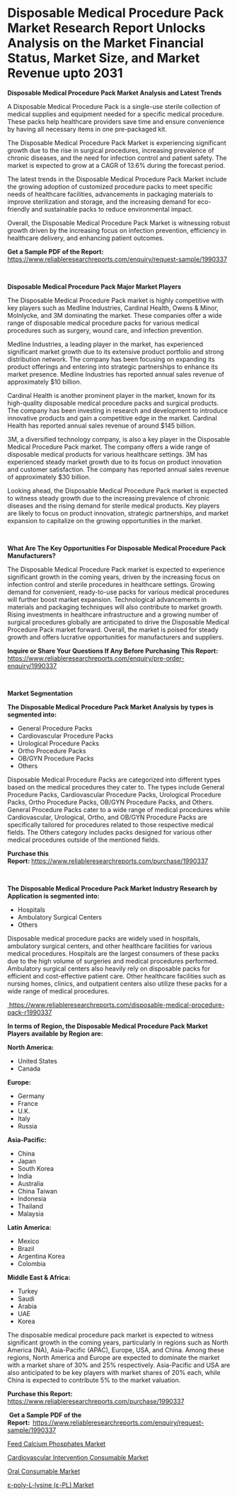 <p><h1>Disposable Medical Procedure Pack Market Research Report Unlocks Analysis on the Market Financial Status, Market Size, and Market Revenue upto 2031</h1></p><p><strong>Disposable Medical Procedure Pack Market Analysis and Latest Trends</strong></p>
<p><p>A Disposable Medical Procedure Pack is a single-use sterile collection of medical supplies and equipment needed for a specific medical procedure. These packs help healthcare providers save time and ensure convenience by having all necessary items in one pre-packaged kit.</p><p>The Disposable Medical Procedure Pack Market is experiencing significant growth due to the rise in surgical procedures, increasing prevalence of chronic diseases, and the need for infection control and patient safety. The market is expected to grow at a CAGR of 13.6% during the forecast period.</p><p>The latest trends in the Disposable Medical Procedure Pack Market include the growing adoption of customized procedure packs to meet specific needs of healthcare facilities, advancements in packaging materials to improve sterilization and storage, and the increasing demand for eco-friendly and sustainable packs to reduce environmental impact.</p><p>Overall, the Disposable Medical Procedure Pack Market is witnessing robust growth driven by the increasing focus on infection prevention, efficiency in healthcare delivery, and enhancing patient outcomes.</p></p>
<p><strong>Get a Sample PDF of the Report:&nbsp;</strong> <a href="https://www.reliableresearchreports.com/enquiry/request-sample/1990337">https://www.reliableresearchreports.com/enquiry/request-sample/1990337</a></p>
<p>&nbsp;</p>
<p><strong>Disposable Medical Procedure Pack Major Market Players</strong></p>
<p><p>The Disposable Medical Procedure Pack market is highly competitive with key players such as Medline Industries, Cardinal Health, Owens & Minor, Molnlycke, and 3M dominating the market. These companies offer a wide range of disposable medical procedure packs for various medical procedures such as surgery, wound care, and infection prevention.</p><p>Medline Industries, a leading player in the market, has experienced significant market growth due to its extensive product portfolio and strong distribution network. The company has been focusing on expanding its product offerings and entering into strategic partnerships to enhance its market presence. Medline Industries has reported annual sales revenue of approximately $10 billion.</p><p>Cardinal Health is another prominent player in the market, known for its high-quality disposable medical procedure packs and surgical products. The company has been investing in research and development to introduce innovative products and gain a competitive edge in the market. Cardinal Health has reported annual sales revenue of around $145 billion.</p><p>3M, a diversified technology company, is also a key player in the Disposable Medical Procedure Pack market. The company offers a wide range of disposable medical products for various healthcare settings. 3M has experienced steady market growth due to its focus on product innovation and customer satisfaction. The company has reported annual sales revenue of approximately $30 billion.</p><p>Looking ahead, the Disposable Medical Procedure Pack market is expected to witness steady growth due to the increasing prevalence of chronic diseases and the rising demand for sterile medical products. Key players are likely to focus on product innovation, strategic partnerships, and market expansion to capitalize on the growing opportunities in the market.</p></p>
<p>&nbsp;</p>
<p><strong>What Are The Key Opportunities For Disposable Medical Procedure Pack Manufacturers?</strong></p>
<p><p>The Disposable Medical Procedure Pack market is expected to experience significant growth in the coming years, driven by the increasing focus on infection control and sterile procedures in healthcare settings. Growing demand for convenient, ready-to-use packs for various medical procedures will further boost market expansion. Technological advancements in materials and packaging techniques will also contribute to market growth. Rising investments in healthcare infrastructure and a growing number of surgical procedures globally are anticipated to drive the Disposable Medical Procedure Pack market forward. Overall, the market is poised for steady growth and offers lucrative opportunities for manufacturers and suppliers.</p></p>
<p><strong>Inquire or Share Your Questions If Any Before Purchasing This Report:</strong> <a href="https://www.reliableresearchreports.com/enquiry/pre-order-enquiry/1990337">https://www.reliableresearchreports.com/enquiry/pre-order-enquiry/1990337</a></p>
<p>&nbsp;</p>
<p><strong>Market Segmentation</strong></p>
<p><strong>The Disposable Medical Procedure Pack Market Analysis by types is segmented into:</strong></p>
<p><ul><li>General Procedure Packs</li><li>Cardiovascular Procedure Packs</li><li>Urological Procedure Packs</li><li>Ortho Procedure Packs</li><li>OB/GYN Procedure Packs</li><li>Others</li></ul></p>
<p><p>Disposable Medical Procedure Packs are categorized into different types based on the medical procedures they cater to. The types include General Procedure Packs, Cardiovascular Procedure Packs, Urological Procedure Packs, Ortho Procedure Packs, OB/GYN Procedure Packs, and Others. General Procedure Packs cater to a wide range of medical procedures while Cardiovascular, Urological, Ortho, and OB/GYN Procedure Packs are specifically tailored for procedures related to those respective medical fields. The Others category includes packs designed for various other medical procedures outside of the mentioned fields.</p></p>
<p><strong>Purchase this Report:&nbsp;</strong><a href="https://www.reliableresearchreports.com/purchase/1990337">https://www.reliableresearchreports.com/purchase/1990337</a></p>
<p>&nbsp;</p>
<p><strong>The Disposable Medical Procedure Pack Market Industry Research by Application is segmented into:</strong></p>
<p><ul><li>Hospitals</li><li>Ambulatory Surgical Centers</li><li>Others</li></ul></p>
<p><p>Disposable medical procedure packs are widely used in hospitals, ambulatory surgical centers, and other healthcare facilities for various medical procedures. Hospitals are the largest consumers of these packs due to the high volume of surgeries and medical procedures performed. Ambulatory surgical centers also heavily rely on disposable packs for efficient and cost-effective patient care. Other healthcare facilities such as nursing homes, clinics, and outpatient centers also utilize these packs for a wide range of medical procedures.</p></p>
<p><a href="https://www.reliableresearchreports.com/disposable-medical-procedure-pack-r1990337">&nbsp;https://www.reliableresearchreports.com/disposable-medical-procedure-pack-r1990337</a></p>
<p><strong>In terms of Region, the Disposable Medical Procedure Pack Market Players available by Region are:</strong></p>
<p>
    <p> <strong> North America: </strong>
        <ul>
            <li>United States</li>
            <li>Canada</li>
        </ul>
        </p> 
    <p> <strong> Europe: </strong>
        <ul>
            <li>Germany</li>
            <li>France</li>
            <li>U.K.</li>
            <li>Italy</li>
            <li>Russia</li>
        </ul>
        </p> 
    <p> <strong> Asia-Pacific: </strong>
        <ul>
            <li>China</li>
            <li>Japan</li>
            <li>South Korea</li>
            <li>India</li>
            <li>Australia</li>
            <li>China Taiwan</li>
            <li>Indonesia</li>
            <li>Thailand</li>
            <li>Malaysia</li>
        </ul>
        </p> 
    <p> <strong> Latin America: </strong>
        <ul>
            <li>Mexico</li>
            <li>Brazil</li>
            <li>Argentina Korea</li>
            <li>Colombia</li>
        </ul>
        </p> 
    <p> <strong> Middle East & Africa: </strong>
        <ul>
            <li>Turkey</li>
            <li>Saudi</li>
            <li>Arabia</li>
            <li>UAE</li>
            <li>Korea</li>
        </ul>
    </p>
    </p>
<p><p>The disposable medical procedure pack market is expected to witness significant growth in the coming years, particularly in regions such as North America (NA), Asia-Pacific (APAC), Europe, USA, and China. Among these regions, North America and Europe are expected to dominate the market with a market share of 30% and 25% respectively. Asia-Pacific and USA are also anticipated to be key players with market shares of 20% each, while China is expected to contribute 5% to the market valuation.</p></p>
<p><strong>Purchase this Report: </strong><a href="https://www.reliableresearchreports.com/purchase/1990337">https://www.reliableresearchreports.com/purchase/1990337</a></p>
<p>&nbsp;<strong>Get a Sample PDF of the Report:&nbsp;&nbsp;</strong><a href="https://www.reliableresearchreports.com/enquiry/request-sample/1990337">https://www.reliableresearchreports.com/enquiry/request-sample/1990337</a></p>
<p><strong></strong></p>
<p><p><a href="https://issuu.com/reportprime-2/docs/feed-calcium-phosphates-market-size-2030.pptx">Feed Calcium Phosphates Market</a></p><p><a href="https://github.com/josesg55/Market-Research-Report-List-2/blob/main/cardiovascular-intervention-consumable-market.md">Cardiovascular Intervention Consumable Market</a></p><p><a href="https://github.com/mancsybtousav/Market-Research-Report-List-2/blob/main/oral-consumable-market.md">Oral Consumable Market</a></p><p><a href="https://issuu.com/reportprime-2/docs/e-poly-l-lysine-e-pl-market-size-2030.pptx">ε-poly-L-lysine (ε-PL) Market</a></p></p>